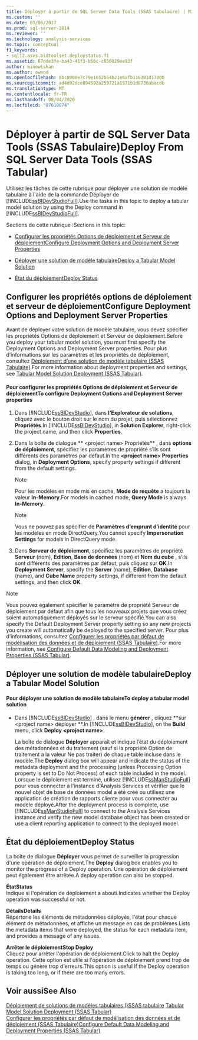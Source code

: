 ```yaml
---
title: Déployer à partir de SQL Server Data Tools (SSAS tabulaire) | Microsoft Docs
ms.custom: ''
ms.date: 03/06/2017
ms.prod: sql-server-2014
ms.reviewer: ''
ms.technology: analysis-services
ms.topic: conceptual
f1_keywords:
- sql12.asvs.bidtoolset.deploystatus.f1
ms.assetid: 67dde3fe-ba43-41f3-b56c-c656029ee93f
author: minewiskan
ms.author: owend
ms.openlocfilehash: 8bc8008e7c79e1652b54b21e6afb116301d1700b
ms.sourcegitcommit: ad4d92dce894592a259721a1571b1d8736abacdb
ms.translationtype: MT
ms.contentlocale: fr-FR
ms.lasthandoff: 08/04/2020
ms.locfileid: "87610874"
---
```

# <a name="deploy-from-sql-server-data-tools-ssas-tabular"></a><span data-ttu-id="0d545-102">Déployer à partir de SQL Server Data Tools (SSAS Tabulaire)</span><span class="sxs-lookup"><span data-stu-id="0d545-102">Deploy From SQL Server Data Tools (SSAS Tabular)</span></span>
  <span data-ttu-id="0d545-103">Utilisez les tâches de cette rubrique pour déployer une solution de modèle tabulaire à l'aide de la commande Déployer de [!INCLUDE[ssBIDevStudioFull](../../includes/ssbidevstudiofull-md.md)].</span><span class="sxs-lookup"><span data-stu-id="0d545-103">Use the tasks in this topic to deploy a tabular model solution by using the Deploy command in [!INCLUDE[ssBIDevStudioFull](../../includes/ssbidevstudiofull-md.md)].</span></span>  
  
 <span data-ttu-id="0d545-104">Sections de cette rubrique :</span><span class="sxs-lookup"><span data-stu-id="0d545-104">Sections in this topic:</span></span>  
  
-   [<span data-ttu-id="0d545-105">Configurer les propriétés Options de déploiement et Serveur de déploiement</span><span class="sxs-lookup"><span data-stu-id="0d545-105">Configure Deployment Options and Deployment Server Properties</span></span>](#bkmk_deploy)  
  
-   [<span data-ttu-id="0d545-106">Déployer une solution de modèle tabulaire</span><span class="sxs-lookup"><span data-stu-id="0d545-106">Deploy a Tabular Model Solution</span></span>](#bkmk_deploy_proc)  
  
-   [<span data-ttu-id="0d545-107">État du déploiement</span><span class="sxs-lookup"><span data-stu-id="0d545-107">Deploy Status</span></span>](#bkmk_deploy_status)  
  
##  <a name="configure-deployment-options-and-deployment-server-properties"></a><a name="bkmk_deploy"></a><span data-ttu-id="0d545-108">Configurer les propriétés options de déploiement et serveur de déploiement</span><span class="sxs-lookup"><span data-stu-id="0d545-108">Configure Deployment Options and Deployment Server Properties</span></span>  
 <span data-ttu-id="0d545-109">Avant de déployer votre solution de modèle tabulaire, vous devez spécifier les propriétés Options de déploiement et Serveur de déploiement.</span><span class="sxs-lookup"><span data-stu-id="0d545-109">Before you deploy your tabular model solution, you must first specify the Deployment Options and Deployment Server properties.</span></span> <span data-ttu-id="0d545-110">Pour plus d’informations sur les paramètres et les propriétés de déploiement, consultez [Déploiement d’une solution de modèle tabulaire &#40;SSAS Tabulaire&#41;](tabular-model-solution-deployment-ssas-tabular.md).</span><span class="sxs-lookup"><span data-stu-id="0d545-110">For more information about deployment properties and settings, see [Tabular Model Solution Deployment &#40;SSAS Tabular&#41;](tabular-model-solution-deployment-ssas-tabular.md).</span></span>  
  
#### <a name="to-configure-deployment-options-and-deployment-server-properties"></a><span data-ttu-id="0d545-111">Pour configurer les propriétés Options de déploiement et Serveur de déploiement</span><span class="sxs-lookup"><span data-stu-id="0d545-111">To configure Deployment Options and Deployment Server properties</span></span>  
  
1.  <span data-ttu-id="0d545-112">Dans [!INCLUDE[ssBIDevStudio](../../includes/ssbidevstudio-md.md)], dans **l’Explorateur de solutions**, cliquez avec le bouton droit sur le nom du projet, puis sélectionnez **Propriétés**.</span><span class="sxs-lookup"><span data-stu-id="0d545-112">In [!INCLUDE[ssBIDevStudio](../../includes/ssbidevstudio-md.md)], in **Solution Explorer**, right-click the project name, and then click **Properties**.</span></span>  
  
2.  <span data-ttu-id="0d545-113">Dans la boîte de dialogue \*\* \<project name> Propriétés\*\* , dans **options de déploiement**, spécifiez les paramètres de propriété s’ils sont différents des paramètres par défaut.</span><span class="sxs-lookup"><span data-stu-id="0d545-113">In the **\<project name> Properties** dialog, in **Deployment Options**, specify property settings if different from the default settings.</span></span>  
  
    > [!NOTE]  
    >  <span data-ttu-id="0d545-114">Pour les modèles en mode mis en cache, **Mode de requête** a toujours la valeur **In-Memory**.</span><span class="sxs-lookup"><span data-stu-id="0d545-114">For models in cached mode, **Query Mode** is always **In-Memory**.</span></span>  
  
    > [!NOTE]  
    >  <span data-ttu-id="0d545-115">Vous ne pouvez pas spécifier de **Paramètres d’emprunt d’identité** pour les modèles en mode DirectQuery.</span><span class="sxs-lookup"><span data-stu-id="0d545-115">You cannot specify **Impersonation Settings** for models in DirectQuery mode.</span></span>  
  
3.  <span data-ttu-id="0d545-116">Dans **Serveur de déploiement**, spécifiez les paramètres de propriété **Serveur** (nom), **Édition**, **Base de données** (nom) et **Nom du cube** , s’ils sont différents des paramètres par défaut, puis cliquez sur **OK**.</span><span class="sxs-lookup"><span data-stu-id="0d545-116">In **Deployment Server**, specify the **Server** (name), **Edition**, **Database** (name), and **Cube Name** property settings, if different from the default settings, and then click **OK**.</span></span>  
  
> [!NOTE]  
>  <span data-ttu-id="0d545-117">Vous pouvez également spécifier le paramètre de propriété Serveur de déploiement par défaut afin que tous les nouveaux projets que vous créez soient automatiquement déployés sur le serveur spécifié.</span><span class="sxs-lookup"><span data-stu-id="0d545-117">You can also specify the Default Deployment Server property setting so any new projects you create will automatically be deployed to the specified server.</span></span> <span data-ttu-id="0d545-118">Pour plus d’informations, consultez [Configurer les propriétés par défaut de modélisation des données et de déploiement &#40;SSAS Tabulaire&#41;](properties-ssas-tabular.md).</span><span class="sxs-lookup"><span data-stu-id="0d545-118">For more information, see [Configure Default Data Modeling and Deployment Properties &#40;SSAS Tabular&#41;](properties-ssas-tabular.md).</span></span>  
  
##  <a name="deploy-a-tabular-model-solution"></a><a name="bkmk_deploy_proc"></a><span data-ttu-id="0d545-119">Déployer une solution de modèle tabulaire</span><span class="sxs-lookup"><span data-stu-id="0d545-119">Deploy a Tabular Model Solution</span></span>  
  
#### <a name="to-deploy-a-tabular-model-solution"></a><span data-ttu-id="0d545-120">Pour déployer une solution de modèle tabulaire</span><span class="sxs-lookup"><span data-stu-id="0d545-120">To deploy a tabular model solution</span></span>  
  
-   <span data-ttu-id="0d545-121">Dans [!INCLUDE[ssBIDevStudio](../../includes/ssbidevstudio-md.md)] , dans le menu **générer** , cliquez \*\*sur \<project name> déployer \*\*.</span><span class="sxs-lookup"><span data-stu-id="0d545-121">In [!INCLUDE[ssBIDevStudio](../../includes/ssbidevstudio-md.md)], on the **Build** menu, click **Deploy \<project name>**.</span></span>  
  
     <span data-ttu-id="0d545-122">La boîte de dialogue **Déployer** apparaît et indique l’état du déploiement des métadonnées et du traitement (sauf si la propriété Option de traitement a la valeur Ne pas traiter) de chaque table incluse dans le modèle.</span><span class="sxs-lookup"><span data-stu-id="0d545-122">The **Deploy** dialog box will appear and indicate the status of the metadata deployment and the processing (unless Processing Option property is set to Do Not Process) of each table included in the model.</span></span> <span data-ttu-id="0d545-123">Lorsque le déploiement est terminé, utilisez [!INCLUDE[ssManStudioFull](../../includes/ssmanstudiofull-md.md)] pour vous connecter à l'instance d'Analysis Services et vérifier que le nouvel objet de base de données model a été créé ou utilisez une application de création de rapports cliente pour vous connecter au modèle déployé.</span><span class="sxs-lookup"><span data-stu-id="0d545-123">After the deployment process is complete, use [!INCLUDE[ssManStudioFull](../../includes/ssmanstudiofull-md.md)] to connect to the Analysis Services instance and verify the new model database object has been created or use a client reporting application to connect to the deployed model.</span></span>  
  
##  <a name="deploy-status"></a><a name="bkmk_deploy_status"></a><span data-ttu-id="0d545-124">État du déploiement</span><span class="sxs-lookup"><span data-stu-id="0d545-124">Deploy Status</span></span>  
 <span data-ttu-id="0d545-125">La boîte de dialogue **Déployer** vous permet de surveiller la progression d'une opération de déploiement.</span><span class="sxs-lookup"><span data-stu-id="0d545-125">The **Deploy** dialog box enables you to monitor the progress of a Deploy operation.</span></span> <span data-ttu-id="0d545-126">Une opération de déploiement peut également être arrêtée.</span><span class="sxs-lookup"><span data-stu-id="0d545-126">A deploy operation can also be stopped.</span></span>  
  
 <span data-ttu-id="0d545-127">**État**</span><span class="sxs-lookup"><span data-stu-id="0d545-127">**Status**</span></span>  
 <span data-ttu-id="0d545-128">Indique si l'opération de déploiement a abouti.</span><span class="sxs-lookup"><span data-stu-id="0d545-128">Indicates whether the Deploy operation was successful or not.</span></span>  
  
 <span data-ttu-id="0d545-129">**Détails**</span><span class="sxs-lookup"><span data-stu-id="0d545-129">**Details**</span></span>  
 <span data-ttu-id="0d545-130">Répertorie les éléments de métadonnées déployés, l'état pour chaque élément de métadonnées, et affiche un message en cas de problèmes.</span><span class="sxs-lookup"><span data-stu-id="0d545-130">Lists the metadata items that were deployed, the status for each metadata item, and provides a message of any issues.</span></span>  
  
 <span data-ttu-id="0d545-131">**Arrêter le déploiement**</span><span class="sxs-lookup"><span data-stu-id="0d545-131">**Stop Deploy**</span></span>  
 <span data-ttu-id="0d545-132">Cliquez pour arrêter l'opération de déploiement.</span><span class="sxs-lookup"><span data-stu-id="0d545-132">Click to halt the Deploy operation.</span></span> <span data-ttu-id="0d545-133">Cette option est utile si l'opération de déploiement prend trop de temps ou génère trop d'erreurs.</span><span class="sxs-lookup"><span data-stu-id="0d545-133">This option is useful if the Deploy operation is taking too long, or if there are too many errors.</span></span>  
  
## <a name="see-also"></a><span data-ttu-id="0d545-134">Voir aussi</span><span class="sxs-lookup"><span data-stu-id="0d545-134">See Also</span></span>  
 <span data-ttu-id="0d545-135">[Déploiement de solutions de modèles tabulaires &#40;&#41;SSAS tabulaire](tabular-model-solution-deployment-ssas-tabular.md) </span><span class="sxs-lookup"><span data-stu-id="0d545-135">[Tabular Model Solution Deployment &#40;SSAS Tabular&#41;](tabular-model-solution-deployment-ssas-tabular.md) </span></span>  
 [<span data-ttu-id="0d545-136">Configurer les propriétés par défaut de modélisation des données et de déploiement &#40;SSAS Tabulaire&#41;</span><span class="sxs-lookup"><span data-stu-id="0d545-136">Configure Default Data Modeling and Deployment Properties &#40;SSAS Tabular&#41;</span></span>](properties-ssas-tabular.md)  
  
  
